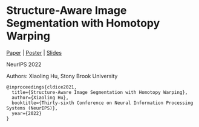 # Structure-Aware Image Segmentation with Homotopy Warping

[Paper](https://arxiv.org/pdf/2112.07812.pdf) | [Poster](https://nips.cc/media/PosterPDFs/NeurIPS%202022/53061.png?t=1669081378.4853354) | [Slides](https://nips.cc/media/neurips-2022/Slides/53061.pdf)

NeurIPS 2022

Authors: Xiaoling Hu, Stony Brook University

```
@inproceedings{cldice2021,
  title={Structure-Aware Image Segmentation with Homotopy Warping},
  author={Xiaoling Hu},
  booktitle={Thirty-sixth Conference on Neural Information Processing Systems (NeurIPS)},
  year={2022}
}
```
